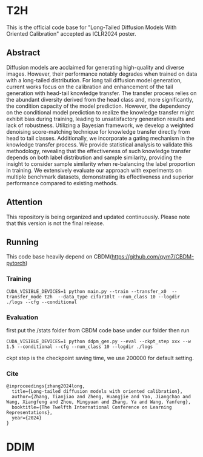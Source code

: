 # T2H
This is the official code base for "Long-Tailed Diffusion Models With Oriented Calibration" accepted as ICLR2024 poster.
## Abstract
Diffusion models are acclaimed for generating high-quality and diverse images. However, their performance notably degrades when trained on data with a long-tailed distribution. For long tail diffusion model generation, current works focus on the calibration and enhancement of the tail generation with head-tail knowledge transfer. The transfer process relies on the abundant diversity derived from the head class and, more significantly, the condition capacity of the model prediction. However, the dependency on the conditional model prediction to realize the knowledge transfer might exhibit bias during training, leading to unsatisfactory generation results and lack of robustness. Utilizing a Bayesian framework, we develop a weighted denoising score-matching technique for knowledge transfer directly from head to tail classes. Additionally, we incorporate a gating mechanism in the knowledge transfer process. We provide statistical analysis to validate this methodology, revealing that the effectiveness of such knowledge transfer depends on both label distribution and sample similarity, providing the insight to consider sample similarity when re-balancing the label proportion in training. We extensively evaluate our approach with experiments on multiple benchmark datasets, demonstrating its effectiveness and superior performance compared to existing methods.

## Attention
This repository is being organized and updated continuously. Please note that this version is not the final release.

## Running
This code base heavily depend on CBDM(https://github.com/qym7/CBDM-pytorch)
### Training
```
CUDA_VISIBLE_DEVICES=1 python main.py --train --transfer_x0  --transfer_mode t2h  --data_type cifar10lt --num_class 10 --logdir ./logs --cfg --conditional
```
### Evaluation
first put the /stats folder from CBDM code base under our folder then run

```
CUDA_VISIBLE_DEVICES=1 python ddpm_gen.py --eval --ckpt_step xxx --w 1.5 --conditional --cfg --num_class 10 --logdir ./logs
```
ckpt step is the checkpoint saving time, we use 200000 for default setting.

### Cite 
```
@inproceedings{zhang2024long,
  title={Long-tailed diffusion models with oriented calibration},
  author={Zhang, Tianjiao and Zheng, Huangjie and Yao, Jiangchao and Wang, Xiangfeng and Zhou, Mingyuan and Zhang, Ya and Wang, Yanfeng},
  booktitle={The Twelfth International Conference on Learning Representations},
  year={2024}
}
```
# DDIM
